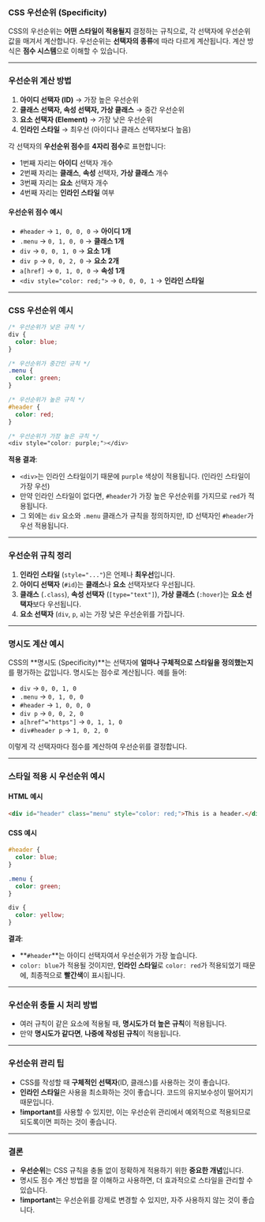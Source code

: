 ### **CSS 우선순위 (Specificity)**

CSS의 우선순위는 **어떤 스타일이 적용될지** 결정하는 규칙으로, 각 선택자에 우선순위 값을 매겨서 계산합니다. 우선순위는 **선택자의 종류**에 따라 다르게 계산됩니다. 계산 방식은 **점수 시스템**으로 이해할 수 있습니다.

---

### **우선순위 계산 방법**

1. **아이디 선택자 (ID)** → 가장 높은 우선순위
2. **클래스 선택자, 속성 선택자, 가상 클래스** → 중간 우선순위
3. **요소 선택자 (Element)** → 가장 낮은 우선순위
4. **인라인 스타일** → 최우선 (아이디나 클래스 선택자보다 높음)

각 선택자의 **우선순위 점수**를 **4자리 점수**로 표현합니다:

- 1번째 자리는 **아이디** 선택자 개수
- 2번째 자리는 **클래스**, **속성** 선택자, **가상 클래스** 개수
- 3번째 자리는 **요소** 선택자 개수
- 4번째 자리는 **인라인 스타일** 여부

#### **우선순위 점수 예시**

- `#header` → `1, 0, 0, 0` → **아이디 1개**
- `.menu` → `0, 1, 0, 0` → **클래스 1개**
- `div` → `0, 0, 1, 0` → **요소 1개**
- `div p` → `0, 0, 2, 0` → **요소 2개**
- `a[href]` → `0, 1, 0, 0` → **속성 1개**
- `<div style="color: red;">` → `0, 0, 0, 1` → **인라인 스타일**

---

### **CSS 우선순위 예시**

```css
/* 우선순위가 낮은 규칙 */
div {
  color: blue;
}

/* 우선순위가 중간인 규칙 */
.menu {
  color: green;
}

/* 우선순위가 높은 규칙 */
#header {
  color: red;
}

/* 우선순위가 가장 높은 규칙 */
<div style="color: purple;"></div>
```

**적용 결과**:

- `<div>`는 인라인 스타일이기 때문에 `purple` 색상이 적용됩니다. (인라인 스타일이 가장 우선)
- 만약 인라인 스타일이 없다면, `#header`가 가장 높은 우선순위를 가지므로 `red`가 적용됩니다.
- 그 외에는 `div` 요소와 `.menu` 클래스가 규칙을 정의하지만, ID 선택자인 `#header`가 우선 적용됩니다.

---

### **우선순위 규칙 정리**

1. **인라인 스타일** (`style="..."`)은 언제나 **최우선**입니다.
2. **아이디 선택자** (`#id`)는 **클래스**나 **요소** 선택자보다 우선됩니다.
3. **클래스** (`.class`), **속성 선택자** (`[type="text"]`), **가상 클래스** (`:hover`)는 **요소 선택자**보다 우선됩니다.
4. **요소 선택자** (`div`, `p`, `a`)는 가장 낮은 우선순위를 가집니다.

---

### **명시도 계산 예시**

CSS의 **명시도 (Specificity)**는 선택자에 **얼마나 구체적으로 스타일을 정의했는지**를 평가하는 값입니다. 명시도는 점수로 계산됩니다. 예를 들어:

- `div` → `0, 0, 1, 0`
- `.menu` → `0, 1, 0, 0`
- `#header` → `1, 0, 0, 0`
- `div p` → `0, 0, 2, 0`
- `a[href^="https"]` → `0, 1, 1, 0`
- `div#header p` → `1, 0, 2, 0`

이렇게 각 선택자마다 점수를 계산하여 우선순위를 결정합니다.

---

### **스타일 적용 시 우선순위 예시**

#### HTML 예시

```html
<div id="header" class="menu" style="color: red;">This is a header.</div>
```

#### CSS 예시

```css
#header {
  color: blue;
}

.menu {
  color: green;
}

div {
  color: yellow;
}
```

**결과**:

- **`#header`**는 아이디 선택자여서 우선순위가 가장 높습니다.
- `color: blue`가 적용될 것이지만, **인라인 스타일**로 `color: red`가 적용되었기 때문에, 최종적으로 **빨간색**이 표시됩니다.

---

### **우선순위 충돌 시 처리 방법**

- 여러 규칙이 같은 요소에 적용될 때, **명시도가 더 높은 규칙**이 적용됩니다.
- 만약 **명시도가 같다면**, **나중에 작성된 규칙**이 적용됩니다.

---

### **우선순위 관리 팁**

- CSS를 작성할 때 **구체적인 선택자**(ID, 클래스)를 사용하는 것이 좋습니다.
- **인라인 스타일**은 사용을 최소화하는 것이 좋습니다. 코드의 유지보수성이 떨어지기 때문입니다.
- **!important**를 사용할 수 있지만, 이는 우선순위 관리에서 예외적으로 적용되므로 되도록이면 피하는 것이 좋습니다.

---

### **결론**

- **우선순위**는 CSS 규칙을 충돌 없이 정확하게 적용하기 위한 **중요한 개념**입니다.
- 명시도 점수 계산 방법을 잘 이해하고 사용하면, 더 효과적으로 스타일을 관리할 수 있습니다.
- **!important**는 우선순위를 강제로 변경할 수 있지만, 자주 사용하지 않는 것이 좋습니다.
